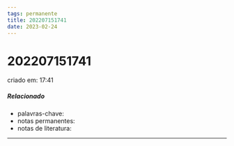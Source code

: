 ```yaml
---
tags: permanente
title: 202207151741
date: 2023-02-24
---
```

# 202207151741
criado em: 17:41

##### Relacionado
- palavras-chave:
- notas permanentes:
- notas de literatura:

---


